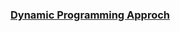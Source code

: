 ### [Dynamic Programming Approch](https://github.com/SazinSamin/Samin_Reading_Room/tree/main/Algorithm/Dynamic%20Programming/Fibonacci)  
